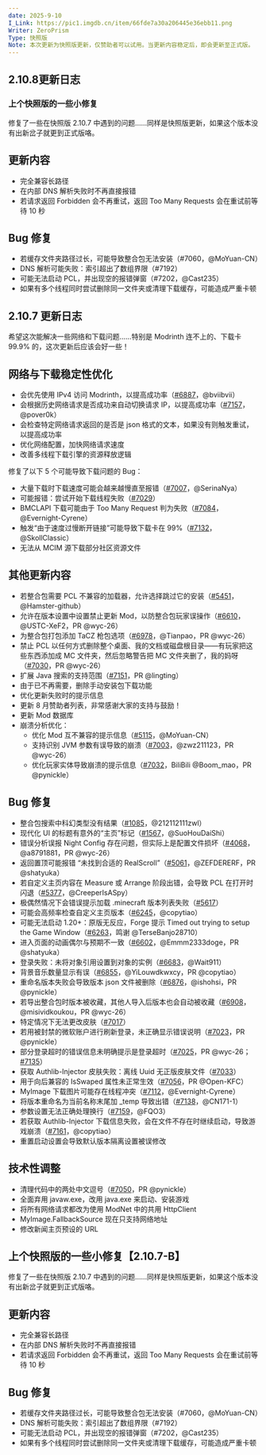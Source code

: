 ```yaml
---
date: 2025-9-10
I_Link: https://pic1.imgdb.cn/item/66fde7a30a206445e36ebb11.png
Writer: ZeroPrism
Type: 快照版
Note: 本次更新为快照版更新，仅赞助者可以试用。当更新内容稳定后，即会更新至正式版。
---
```

## 2.10.8更新日志
### 上个快照版的一些小修复
修复了一些在快照版 2.10.7 中遇到的问题……同样是快照版更新，如果这个版本没有出新岔子就更到正式版咯。

## 更新内容
- 完全兼容长路径
- 在内部 DNS 解析失败时不再直接报错
- 若请求返回 Forbidden 会不再重试，返回 Too Many Requests 会在重试前等待 10 秒

## Bug 修复
- 若缓存文件夹路径过长，可能导致整合包无法安装（#7060，@MoYuan-CN）
- DNS 解析可能失败：索引超出了数组界限（#7192）
- 可能无法启动 PCL，并出现空的报错弹窗（#7202，@Cast235）
- 如果有多个线程同时尝试删除同一文件夹或清理下载缓存，可能造成严重卡顿
## 2.10.7 更新日志
希望这次能解决一些网络和下载问题……特别是 Modrinth 连不上的、下载卡 99.9% 的，这次更新后应该会好一些！

## 网络与下载稳定性优化
- 会优先使用 IPv4 访问 Modrinth，以提高成功率（[#6887](https://github.com/Meloong-Git/PCL/issues/6887)，@bviibvii）
- 会根据历史网络请求是否成功来自动切换请求 IP，以提高成功率（[#7157](https://github.com/Meloong-Git/PCL/issues/7157)，@pover0k）
- 会检查特定网络请求返回的是否是 json 格式的文本，如果没有则触发重试，以提高成功率
- 优化网络配置，加快网络请求速度
- 改善多线程下载引擎的资源释放逻辑

修复了以下 5 个可能导致下载问题的 Bug：

- 大量下载时下载速度可能会越来越慢直至报错（[#7007](https://github.com/Meloong-Git/PCL/issues/7007)，@SerinaNya）
- 可能报错：尝试开始下载线程失败（[#7029](https://github.com/Meloong-Git/PCL/issues/7029)）
- BMCLAPI 下载可能由于 Too Many Request 判为失败（[#7084](https://github.com/Meloong-Git/PCL/issues/7084)，@Evernight-Cyrene）
- 触发“由于速度过慢断开链接”可能导致下载卡在 99%（[#7132](https://github.com/Meloong-Git/PCL/issues/7132)，@SkollClassic）
- 无法从 MCIM 源下载部分社区资源文件

## 其他更新内容
- 若整合包需要 PCL 不兼容的加载器，允许选择跳过它的安装（[#5451](https://github.com/Meloong-Git/PCL/issues/5451)，@Hamster-github）
- <paracolor color="Orange"/>允许在版本设置中设置禁止更新 Mod，以防整合包玩家误操作（[#6610](https://github.com/Meloong-Git/PCL/issues/6610)，@USTC-XeF2，PR @wyc-26）
- <paracolor color="Orange"/>为整合包打包添加 TaCZ 枪包选项（[#6978](https://github.com/Meloong-Git/PCL/issues/6978)，@Tianpao，PR @wyc-26）
- <paracolor color="Orange"/>禁止 PCL 以任何方式删除整个桌面、我的文档或磁盘根目录——有玩家把这些东西添加成 MC 文件夹，然后忽略警告把 MC 文件夹删了，我的妈呀（[#7030](https://github.com/Meloong-Git/PCL/issues/7030)，PR @wyc-26）
- <paracolor color="Orange"/>扩展 Java 搜索的支持范围（[#7151](https://github.com/Meloong-Git/PCL/issues/7151)，PR @lingting）
- 由于已不再需要，删除手动安装包下载功能
- 优化更新失败时的提示信息
- 更新 8 月赞助者列表，非常感谢大家的支持与鼓励！
- 更新 Mod 数据库
- 崩溃分析优化：
  - 优化 Mod 互不兼容的提示信息（[#5115](https://github.com/Meloong-Git/PCL/issues/5115)，@MoYuan-CN）
  - <paracolor color="Orange"/>支持识别 JVM 参数有误导致的崩溃（[#7003](https://github.com/Meloong-Git/PCL/issues/7003)，@zwz211123，PR @wyc-26）
  - <paracolor color="Orange"/>优化玩家实体导致崩溃的提示信息（[#7032](https://github.com/Meloong-Git/PCL/issues/7032)，BiliBili @Boom_mao，PR @pynickle）

## Bug 修复
- 整合包搜索中科幻类型没有结果（[#1085](https://github.com/Meloong-Git/PCL/issues/1085)，@212112111zwl）
- 现代化 UI 的标题有意外的“主页”标记（[#1567](https://github.com/Meloong-Git/PCL/issues/1567)，@SuoHouDaiShi）
- <paracolor color="Orange"/>错误分析误报 Night Config 存在问题，但实际上是配置文件损坏（[#4068](https://github.com/Meloong-Git/PCL/issues/4068)，@a8791881，PR @wyc-26）
- <paracolor color="Orange"/>返回置顶可能报错 “未找到合适的 RealScroll”（[#5061](https://github.com/Meloong-Git/PCL/issues/5061)，@ZEFDERERF，PR @shatyuka）
- 若自定义主页内容在 Measure 或 Arrange 阶段出错，会导致 PCL 在打开时闪退（[#5377](https://github.com/Meloong-Git/PCL/issues/5377)，@CreeperIsASpy）
- 极偶然情况下会错误提示加载 .minecraft 版本列表失败（[#5617](https://github.com/Meloong-Git/PCL/issues/5617)）
- 可能会高频率检查自定义主页版本（[#6245](https://github.com/Meloong-Git/PCL/issues/6245)，@copytiao）
- 可能无法启动 1.20+：原版无反应，Forge 提示 Timed out trying to setup the Game Window（[#6263](https://github.com/Meloong-Git/PCL/issues/6263)，鸣谢 @TerseBanjo28710）
- <paracolor color="Orange"/>进入页面的动画偶尔与预期不一致（[#6602](https://github.com/Meloong-Git/PCL/issues/6602)，@Emmm2333doge，PR @shatyuka）
- 登录失败：未将对象引用设置到对象的实例（[#6683](https://github.com/Meloong-Git/PCL/issues/6683)，@Wait911）
- <paracolor color="Orange"/>背景音乐数量显示有误（[#6855](https://github.com/Meloong-Git/PCL/issues/6855)，@YiLouwdkwxcy，PR @copytiao）
- <paracolor color="Orange"/>重命名版本失败会导致版本 json 文件被删除（[#6876](https://github.com/Meloong-Git/PCL/issues/6876)，@ishohsi，PR @pynickle）
- <paracolor color="Orange"/>若导出整合包时版本被收藏，其他人导入后版本也会自动被收藏（[#6908](https://github.com/Meloong-Git/PCL/issues/6908)，@misividkoukou，PR @wyc-26）
- 特定情况下无法更改皮肤（[#7017](https://github.com/Meloong-Git/PCL/issues/7017)）
- <paracolor color="Orange"/>若用被封禁的微软账户进行刷新登录，未正确显示错误说明（[#7023](https://github.com/Meloong-Git/PCL/issues/7023)，PR @pynickle）
- <paracolor color="Orange"/>部分登录超时的错误信息未明确提示是登录超时（[#7025](https://github.com/Meloong-Git/PCL/issues/7025)，PR @wyc-26；[#7135](https://github.com/Meloong-Git/PCL/issues/7135)）
- 获取 Authlib-Injector 皮肤失败：离线 Uuid 无正版皮肤文件（[#7033](https://github.com/Meloong-Git/PCL/issues/7033)）
- <paracolor color="Orange"/>用于向后兼容的 IsSwaped 属性未正常生效（[#7056](https://github.com/Meloong-Git/PCL/issues/7056)，PR @Open-KFC）
- MyImage 下载图片可能存在线程冲突（[#7112](https://github.com/Meloong-Git/PCL/issues/7112)，@Evernight-Cyrene）
- 将版本重命名为当前名称末尾加 _temp 导致出错（[#7138](https://github.com/Meloong-Git/PCL/issues/7138)，@CN171-1）
- 参数设置无法正确处理换行（[#7159](https://github.com/Meloong-Git/PCL/issues/7159)，@FQO3）
- 若获取 Authlib-Injector 下载信息失败，会在文件不存在时继续启动，导致游戏崩溃（[#7161](https://github.com/Meloong-Git/PCL/issues/7161)，@copytiao）
- 重置启动设置会导致默认版本隔离设置被误修改

## 技术性调整
- <paracolor color="Orange"/>清理代码中的两处中文逗号（[#7050](https://github.com/Meloong-Git/PCL/issues/7050)，PR @pynickle）
- 全面弃用 javaw.exe，改用 java.exe 来启动、安装游戏
- 将所有网络请求都改为使用 ModNet 中的共用 HttpClient
- MyImage.FallbackSource 现在只支持网络地址
- 修改新闻主页预设的 URL

## 上个快照版的一些小修复【2.10.7-B】
修复了一些在快照版 2.10.7 中遇到的问题……同样是快照版更新，如果这个版本没有出新岔子就更到正式版咯。

## 更新内容
- 完全兼容长路径
- 在内部 DNS 解析失败时不再直接报错
- 若请求返回 Forbidden 会不再重试，返回 Too Many Requests 会在重试前等待 10 秒

## Bug 修复
- 若缓存文件夹路径过长，可能导致整合包无法安装（#7060，@MoYuan-CN）
- DNS 解析可能失败：索引超出了数组界限（#7192）
- 可能无法启动 PCL，并出现空的报错弹窗（#7202，@Cast235）
- 如果有多个线程同时尝试删除同一文件夹或清理下载缓存，可能造成严重卡顿
